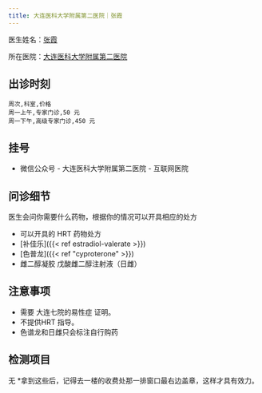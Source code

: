 ```yaml
---
title: 大连医科大学附属第二医院｜张霞
---
```


医生姓名：[张霞]((https://www.haodf.com/doctor/9032018519.html))

所在医院：[大连医科大学附属第二医院]((https://www.shdmu.com/web/homePage/index))


## 出诊时刻

```csv
周次,科室,价格
周一上午,专家门诊,50 元
周一下午,高级专家门诊,450 元
```

## 挂号

- 微信公众号 -  大连医科大学附属第二医院 - 互联网医院
  
## 问诊细节
医生会问你需要什么药物，根据你的情况可以开具相应的处方

- 可以开具的 HRT 药物处方
- [补佳乐]({{< ref estradiol-valerate >}})
- [色普龙]({{< ref "cyproterone" >}})
- 雌二醇凝胶
戊酸雌二醇注射液（日雌）

## 注意事项

- 需要 大连七院的易性症 证明。
- 不提供HRT 指导。
-  色谱龙和日雌只会标注自行购药

## 检测项目

无
*拿到这些后，记得去一楼的收费处那一排窗口最右边盖章，这样才具有效力。

